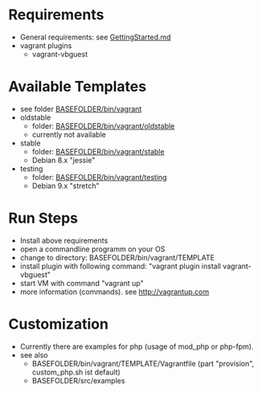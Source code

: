 # Requirements

* General requirements: see  [GettingStarted.md](GettingStarted.md) 
* vagrant plugins
    * vagrant-vbguest

# Available Templates

* see folder [BASEFOLDER/bin/vagrant](/bin/vagrant)
* oldstable
    * folder: [BASEFOLDER/bin/vagrant/oldstable](/bin/vagrant/oldstable)
    * currently not available
* stable
    * folder: [BASEFOLDER/bin/vagrant/stable](/bin/vagrant/stable)
    * Debian 8.x "jessie"
* testing
    * folder: [BASEFOLDER/bin/vagrant/testing](/bin/vagrant/testing)
    * Debian 9.x "stretch"

# Run Steps

* Install above requirements
* open a commandline programm on your OS
* change to directory: BASEFOLDER/bin/vagrant/TEMPLATE
* install plugin with following command: "vagrant plugin install vagrant-vbguest"
* start VM with command "vagrant up"
* more information (commands). see http://vagrantup.com

# Customization

* Currently there are examples for php (usage of mod_php or php-fpm).
* see also
    * BASEFOLDER/bin/vagrant/TEMPLATE/Vagrantfile (part "provision", custom_php.sh ist default)
    * BASEFOLDER/src/examples
